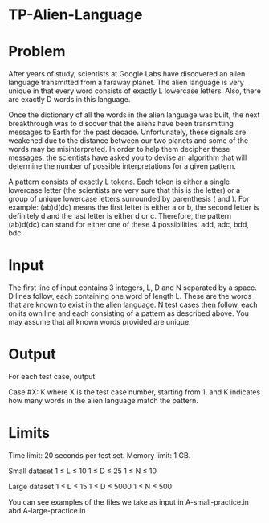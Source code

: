 # TP-Alien-Language

# Problem
After years of study, scientists at Google Labs have discovered an alien language transmitted from a faraway planet. 
The alien language is very unique in that every word consists of exactly L lowercase letters. 
Also, there are exactly D words in this language.

Once the dictionary of all the words in the alien language was built, the next breakthrough was to discover that the aliens have been transmitting messages to Earth for the past decade. Unfortunately, these signals are weakened due to the distance between our two planets and some of the words may be misinterpreted. In order to help them decipher these messages, the scientists have asked you to devise an algorithm that will determine the number of possible interpretations for a given pattern.

A pattern consists of exactly L tokens. 
Each token is either a single lowercase letter (the scientists are very sure that this is the letter) or a group of unique lowercase letters surrounded by parenthesis ( and ). For example: (ab)d(dc) means the first letter is either a or b, the second letter is definitely d and the last letter is either d or c. Therefore, the pattern (ab)d(dc) can stand for either one of these 4 possibilities: add, adc, bdd, bdc.

# Input
The first line of input contains 3 integers, L, D and N separated by a space. D lines follow, each containing one word of length L. These are the words that are known to exist in the alien language. N test cases then follow, each on its own line and each consisting of a pattern as described above. You may assume that all known words provided are unique.

# Output
For each test case, output

Case #X: K
where X is the test case number, starting from 1, and K indicates how many words in the alien language match the pattern.

# Limits
Time limit: 20 seconds per test set.
Memory limit: 1 GB.

Small dataset
1 ≤ L ≤ 10
1 ≤ D ≤ 25
1 ≤ N ≤ 10

Large dataset
1 ≤ L ≤ 15
1 ≤ D ≤ 5000
1 ≤ N ≤ 500

You can see examples of the files we take as input in A-small-practice.in abd A-large-practice.in
